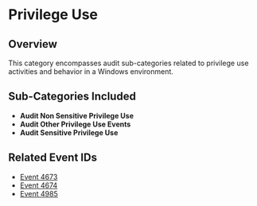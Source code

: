 # Privilege Use

## Overview
This category encompasses audit sub-categories related to privilege use activities and behavior in a Windows environment.

## Sub-Categories Included
- **Audit Non Sensitive Privilege Use**
- **Audit Other Privilege Use Events**
- **Audit Sensitive Privilege Use**

## Related Event IDs
- [Event 4673](/EventID_Lookup?event_id=4673&provider=Microsoft-Security-Auditing)
- [Event 4674](/EventID_Lookup?event_id=4674&provider=Microsoft-Security-Auditing)
- [Event 4985](/EventID_Lookup?event_id=4985&provider=Microsoft-Security-Auditing)
